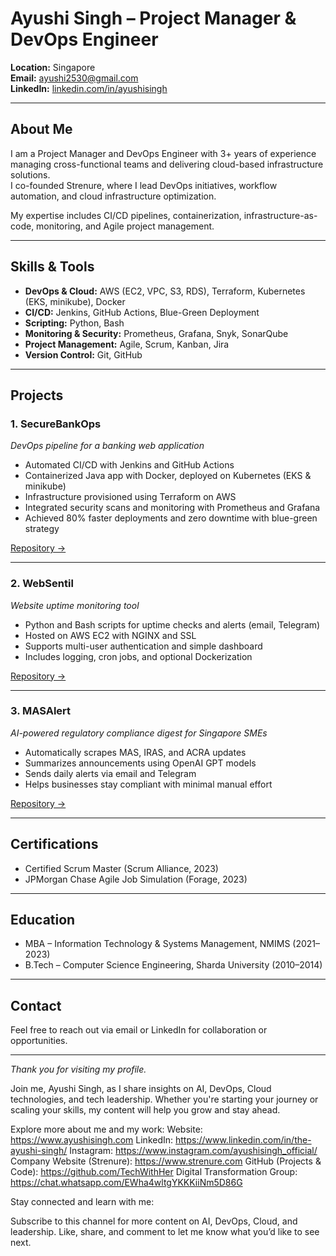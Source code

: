 # Ayushi Singh – Project Manager & DevOps Engineer

**Location:** Singapore  
**Email:** ayushi2530@gmail.com  
**LinkedIn:** [linkedin.com/in/ayushisingh](https://linkedin.com/in/ayushisingh)


---

## About Me

I am a Project Manager and DevOps Engineer with 3+ years of experience managing cross-functional teams and delivering cloud-based infrastructure solutions.  
I co-founded Strenure, where I lead DevOps initiatives, workflow automation, and cloud infrastructure optimization.  

My expertise includes CI/CD pipelines, containerization, infrastructure-as-code, monitoring, and Agile project management.

---

## Skills & Tools

- **DevOps & Cloud:** AWS (EC2, VPC, S3, RDS), Terraform, Kubernetes (EKS, minikube), Docker  
- **CI/CD:** Jenkins, GitHub Actions, Blue-Green Deployment  
- **Scripting:** Python, Bash  
- **Monitoring & Security:** Prometheus, Grafana, Snyk, SonarQube  
- **Project Management:** Agile, Scrum, Kanban, Jira  
- **Version Control:** Git, GitHub  

---

## Projects

### 1. SecureBankOps  
*DevOps pipeline for a banking web application*  

- Automated CI/CD with Jenkins and GitHub Actions  
- Containerized Java app with Docker, deployed on Kubernetes (EKS & minikube)  
- Infrastructure provisioned using Terraform on AWS  
- Integrated security scans and monitoring with Prometheus and Grafana  
- Achieved 80% faster deployments and zero downtime with blue-green strategy  

[Repository →](https://github.com/ayushisingh/SecureBankOps)

---

### 2. WebSentil  
*Website uptime monitoring tool*  

- Python and Bash scripts for uptime checks and alerts (email, Telegram)  
- Hosted on AWS EC2 with NGINX and SSL  
- Supports multi-user authentication and simple dashboard  
- Includes logging, cron jobs, and optional Dockerization  

[Repository →](https://github.com/ayushisingh/WebSentil)

---

### 3. MASAlert  
*AI-powered regulatory compliance digest for Singapore SMEs*  

- Automatically scrapes MAS, IRAS, and ACRA updates  
- Summarizes announcements using OpenAI GPT models  
- Sends daily alerts via email and Telegram  
- Helps businesses stay compliant with minimal manual effort  

[Repository →](https://github.com/ayushisingh/MASAlert)

---

## Certifications

- Certified Scrum Master (Scrum Alliance, 2023)  
- JPMorgan Chase Agile Job Simulation (Forage, 2023)  

---

## Education

- MBA – Information Technology & Systems Management, NMIMS (2021–2023)  
- B.Tech – Computer Science Engineering, Sharda University (2010–2014)  

---

## Contact

Feel free to reach out via email or LinkedIn for collaboration or opportunities.

---

*Thank you for visiting my profile.*


Join me, Ayushi Singh, as I share insights on AI, DevOps, Cloud technologies, and tech leadership. Whether you're starting your journey or scaling your skills, my content will help you grow and stay ahead.

Explore more about me and my work:
Website: https://www.ayushisingh.com
LinkedIn: https://www.linkedin.com/in/the-ayushi-singh/
Instagram: https://www.instagram.com/ayushisingh_official/
Company Website (Strenure): https://www.strenure.com
GitHub (Projects & Code): https://github.com/TechWithHer
Digital Transformation Group: https://chat.whatsapp.com/EWha4wltgYKKKiiNm5D86G

Stay connected and learn with me:

Subscribe to this channel for more content on AI, DevOps, Cloud, and leadership.
Like, share, and comment to let me know what you’d like to see next.
